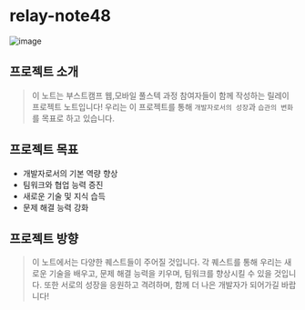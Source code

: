 # relay-note48
![image](https://github.com/user-attachments/assets/e0fdbf85-05a2-4bc9-913f-5cbe6517f35d)

## 프로젝트 소개
 > 이 노트는 부스트캠프 웹,모바일 풀스텍 과정 참여자들이 함께 작성하는 릴레이 프로젝트 노트입니다! 우리는 이 프로젝트를 통해 `개발자로서의 성장`과 `습관의 변화`를 목표로 하고 있습니다.

## 프로젝트 목표
 - 개발자로서의 기본 역량 향상
 - 팀워크와 협업 능력 증진
 - 새로운 기술 및 지식 습득
 - 문제 해결 능력 강화

## 프로젝트 방향
 > 이 노트에서는 다양한 퀘스트들이 주어질 것입니다. 각 퀘스트를 통해 우리는 새로운 기술을 배우고, 문제 해결 능력을 키우며, 팀워크를 향상시킬 수 있을 것입니다. 또한 서로의 성장을 응원하고 격려하며, 함께 더 나은 개발자가 되어가길 바랍니다!
